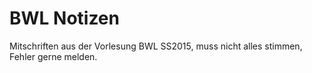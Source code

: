 BWL Notizen
===========

Mitschriften aus der Vorlesung BWL SS2015, muss nicht alles stimmen, Fehler gerne melden.
